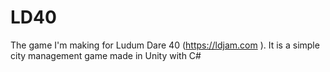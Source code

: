 # LD40
The game I'm making for Ludum Dare 40 (https://ldjam.com ). It is a simple city management game made in Unity with C#
